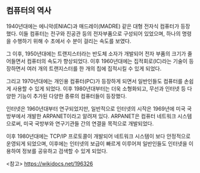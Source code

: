 <H2>컴퓨터의 역사</H2>

1940년대에는 에니악(ENIAC)과 매드레이(MADRE) 같은 대형 전자식 컴퓨터가 등장했다. 이들 컴퓨터는 전구와 진공관 등의 전자부품으로 구성되어 있었으며, 하나의 명령을 수행하기 위해 수 초에서 수 분이 걸리는 속도를 보였다.

그 이후, 1950년대에는 트랜지스터라는 반도체 소자가 개발되어 전자 부품의 크기가 줄어들면서 컴퓨터의 속도가 향상되었다. 이후 1960년대에는 집적회로(IC)라는 기술이 등장하면서 여러 개의 트랜지스터를 한 개의 칩에 집적시킬 수 있게 되었다.

그리고 1970년대에는 개인용 컴퓨터(PC)가 등장하게 되면서 일반인들도 컴퓨터를 손쉽게 사용할 수 있게 되었다. 이후 1980년대부터는 더욱 소형화되고, 무선과 인터넷 등 다양한 기능이 추가된 다양한 종류의 컴퓨터들이 등장했다.


인터넷은 1960년대부터 연구되었지만, 일반적으로 인터넷의 시작은 1969년에 미국 국방부에서 개발한 ARPANET이라고 알려져 있다. ARPANET은 컴퓨터 네트워크 시스템으로써, 미국 국방부와 연구기관들 간의 연결을 목적으로 개발되었다.

이후 1980년대에는 TCP/IP 프로토콜이 개발되어 네트워크 시스템이 보다 안정적으로 운영되게 되었으며, 이후에는 인터넷의 보급이 빠르게 이루어져 일반인들도 인터넷을 이용하여 정보를 공유하고 검색할 수 있게 되었다.

<참고> https://wikidocs.net/196326
